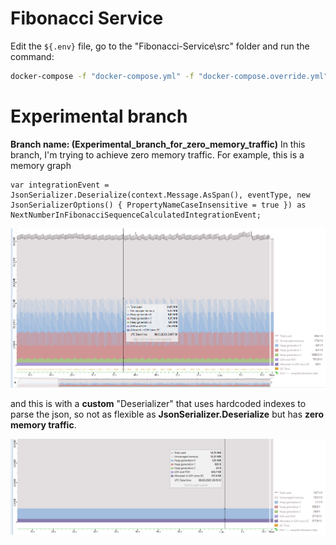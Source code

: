 # Fibonacci Service 

Edit the `${.env}` file, go to the "Fibonacci-Service\src" folder and run the command: 
```sh
docker-compose -f "docker-compose.yml" -f "docker-compose.override.yml" -p dockercompose7797495582345043695 --ansi never up -d
```

# Experimental branch
**Branch name: (Experimental_branch_for_zero_memory_traffic)**
In this branch, I'm trying to achieve zero memory traffic.
For example, this is a memory graph
```
var integrationEvent = JsonSerializer.Deserialize(context.Message.AsSpan(), eventType, new JsonSerializerOptions() { PropertyNameCaseInsensitive = true }) as NextNumberInFibonacciSequenceCalculatedIntegrationEvent;
```
![alt text](https://raw.githubusercontent.com/RFanil/Fibonacci/main/images/WithoutCustomDeserializer.png)

and this is with a **custom** "Deserializer" that uses hardcoded indexes to parse the json, so not as flexible as **JsonSerializer.Deserialize** but has **zero memory traffic**.

![alt text](https://raw.githubusercontent.com/RFanil/Fibonacci/main/images/WithCustomDeserializer.png)
